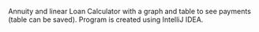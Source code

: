 Annuity and linear Loan Calculator with a graph and table to see payments (table can be saved). 
Program is created using IntelliJ IDEA.
